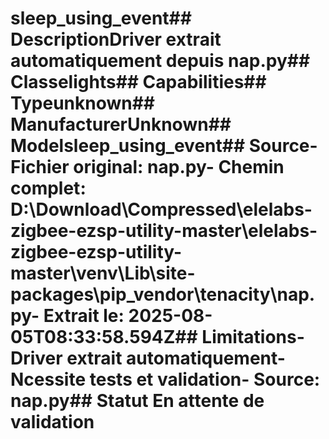 # sleep_using_event##  DescriptionDriver extrait automatiquement depuis nap.py##  Classelights##  Capabilities##  Typeunknown##  ManufacturerUnknown##  Modelsleep_using_event##  Source- **Fichier original**: nap.py- **Chemin complet**: D:\Download\Compressed\elelabs-zigbee-ezsp-utility-master\elelabs-zigbee-ezsp-utility-master\venv\Lib\site-packages\pip\_vendor\tenacity\nap.py- **Extrait le**: 2025-08-05T08:33:58.594Z##  Limitations- Driver extrait automatiquement- Ncessite tests et validation- Source: nap.py##  Statut En attente de validation